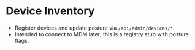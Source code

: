 # Device Inventory
- Register devices and update posture via `/api/admin/devices/*`.
- Intended to connect to MDM later; this is a registry stub with posture flags.
